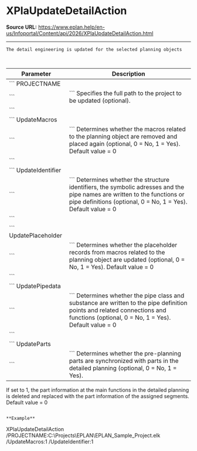 # XPlaUpdateDetailAction

**Source URL:** https://www.eplan.help/en-us/Infoportal/Content/api/2026/XPlaUpdateDetailAction.html

---

```
The detail engineering is updated for the selected planning objects
 
```

  

| Parameter | Description |
| --- | --- |
| ``` PROJECTNAME ``` | ``` Specifies the full path to the project to be updated (optional).  ``` |
| ``` UpdateMacros ``` | ``` Determines whether the macros related to the planning object are removed and placed again (optional, 0 = No, 1 = Yes). Default value = 0  ``` |
| ``` UpdateIdentifier ``` | ``` Determines whether the structure identifiers, the symbolic adresses and the pipe names are written to the functions or pipe definitions (optional, 0 = No, 1 = Yes). Default value = 0  ``` |
| ``` UpdatePlaceholder ``` | ``` Determines whether the placeholder records from macros related to the planning object are updated (optional, 0 = No, 1 = Yes). Default value = 0  ``` |
| ``` UpdatePipedata ``` | ``` Determines whether the pipe class and substance are written to the pipe definition points and related connections and functions (optional, 0 = No, 1 = Yes). Default value = 0  ``` |
| ``` UpdateParts ``` | ``` Determines whether the pre-planning parts are synchronized with parts in the detailed planning (optional, 0 = No, 1 = Yes).  If set to 1, the part information at the main functions in the detailed planning is deleted and replaced with the part information of the assigned segments. Default value = 0  ``` |

**Example**

```
   XPlaUpdateDetailAction /PROJECTNAME:C:\Projects\EPLAN\EPLAN_Sample_Project.elk /UpdateMacros:1 /UpdateIdentifier:1
   
```